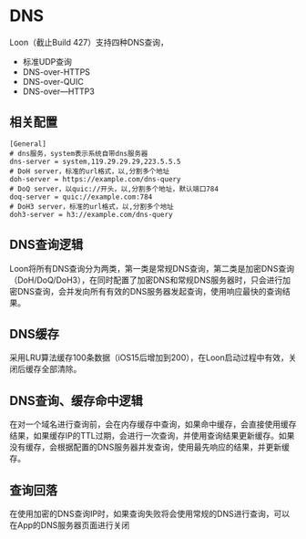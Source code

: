 # DNS

Loon（截止Build 427）支持四种DNS查询，
- 标准UDP查询
- DNS-over-HTTPS
- DNS-over-QUIC
- DNS-over—HTTP3

## 相关配置

```
[General]
# dns服务，system表示系统自带dns服务器
dns-server = system,119.29.29.29,223.5.5.5
# DoH server，标准的url格式，以,分割多个地址
doh-server = https://example.com/dns-query
# DoQ server，以quic://开头，以,分割多个地址，默认端口784
doq-server = quic://example.com:784
# DoH3 server，标准的url格式，以,分割多个地址
doh3-server = h3://example.com/dns-query
```

## DNS查询逻辑
Loon将所有DNS查询分为两类，第一类是常规DNS查询，第二类是加密DNS查询（DoH/DoQ/DoH3），在同时配置了加密DNS和常规DNS服务器时，只会进行加密DNS查询，会并发向所有有效的DNS服务器发起查询，使用响应最快的查询结果。

## DNS缓存
采用LRU算法缓存100条数据（iOS15后增加到200），在Loon启动过程中有效，关闭后缓存全部清除。

## DNS查询、缓存命中逻辑
在对一个域名进行查询前，会在内存缓存中查询，如果命中缓存，会直接使用缓存结果，如果缓存IP的TTL过期，会进行一次查询，并使用查询结果更新缓存。如果没有缓存，会根据配置的DNS服务器并发查询，使用最先响应的结果，并更新缓存。

## 查询回落
在使用加密的DNS查询IP时，如果查询失败将会使用常规的DNS进行查询，可以在App的DNS服务器页面进行关闭